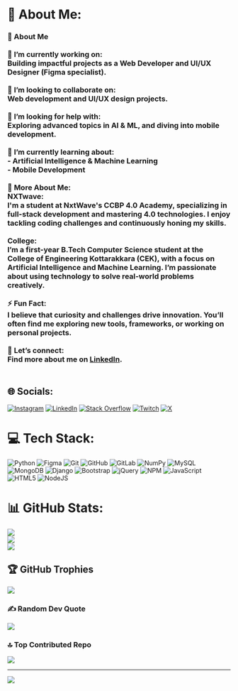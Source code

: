 # 💫 About Me:
### 👋 About Me  <br><br>🔭 **I’m currently working on:**  <br>Building impactful projects as a Web Developer and UI/UX Designer (Figma specialist).  <br><br>👯 **I’m looking to collaborate on:**  <br>Web development and UI/UX design projects.  <br><br>🤝 **I’m looking for help with:**  <br>Exploring advanced topics in AI & ML, and diving into mobile development.  <br><br>🌱 **I’m currently learning about:**  <br>- Artificial Intelligence & Machine Learning  <br>- Mobile Development  <br><br>💬 **More About Me:**  <br>**NXTwave:**  <br>  I'm a student at NxtWave's CCBP 4.0 Academy, specializing in full-stack development and mastering 4.0 technologies. I enjoy tackling coding challenges and continuously honing my skills.  <br><br> **College:**  <br>  I’m a first-year B.Tech Computer Science student at the College of Engineering Kottarakkara (CEK), with a focus on Artificial Intelligence and Machine Learning. I’m passionate about using technology to solve real-world problems creatively.  <br><br>⚡ **Fun Fact:**  <br>I believe that curiosity and challenges drive innovation. You’ll often find me exploring new tools, frameworks, or working on personal projects.  <br><br>📌 **Let’s connect:**  <br>Find more about me on [LinkedIn](https://www.linkedin.com/in/justin-earnest/).  <br><br>


## 🌐 Socials:
[![Instagram](https://img.shields.io/badge/Instagram-%23E4405F.svg?logo=Instagram&logoColor=white)](https://instagram.com/just_coding.dev) [![LinkedIn](https://img.shields.io/badge/LinkedIn-%230077B5.svg?logo=linkedin&logoColor=white)](https://linkedin.com/in/JustinEarnest) [![Stack Overflow](https://img.shields.io/badge/-Stackoverflow-FE7A16?logo=stack-overflow&logoColor=white)](https://stackoverflow.com/users/27833055) [![Twitch](https://img.shields.io/badge/Twitch-%239146FF.svg?logo=Twitch&logoColor=white)](https://twitch.tv/justinearnest) [![X](https://img.shields.io/badge/X-black.svg?logo=X&logoColor=white)](https://x.com/JustinEarnest07) 

# 💻 Tech Stack:
![Python](https://img.shields.io/badge/python-3670A0?style=flat&logo=python&logoColor=ffdd54) ![Figma](https://img.shields.io/badge/figma-%23F24E1E.svg?style=flat&logo=figma&logoColor=white) ![Git](https://img.shields.io/badge/git-%23F05033.svg?style=flat&logo=git&logoColor=white) ![GitHub](https://img.shields.io/badge/github-%23121011.svg?style=flat&logo=github&logoColor=white) ![GitLab](https://img.shields.io/badge/gitlab-%23181717.svg?style=flat&logo=gitlab&logoColor=white) ![NumPy](https://img.shields.io/badge/numpy-%23013243.svg?style=flat&logo=numpy&logoColor=white) ![MySQL](https://img.shields.io/badge/mysql-4479A1.svg?style=flat&logo=mysql&logoColor=white) ![MongoDB](https://img.shields.io/badge/MongoDB-%234ea94b.svg?style=flat&logo=mongodb&logoColor=white) ![Django](https://img.shields.io/badge/django-%23092E20.svg?style=flat&logo=django&logoColor=white) ![Bootstrap](https://img.shields.io/badge/bootstrap-%238511FA.svg?style=flat&logo=bootstrap&logoColor=white) ![jQuery](https://img.shields.io/badge/jquery-%230769AD.svg?style=flat&logo=jquery&logoColor=white) ![NPM](https://img.shields.io/badge/NPM-%23CB3837.svg?style=flat&logo=npm&logoColor=white) ![JavaScript](https://img.shields.io/badge/javascript-%23323330.svg?style=flat&logo=javascript&logoColor=%23F7DF1E) ![HTML5](https://img.shields.io/badge/html5-%23E34F26.svg?style=flat&logo=html5&logoColor=white) ![NodeJS](https://img.shields.io/badge/node.js-6DA55F?style=flat&logo=node.js&logoColor=white)
# 📊 GitHub Stats:
![](https://github-readme-stats.vercel.app/api?username=JustinEarnest&theme=merko&hide_border=false&include_all_commits=true&count_private=true)<br/>
![](https://github-readme-streak-stats.herokuapp.com/?user=JustinEarnest&theme=merko&hide_border=false)<br/>
![](https://github-readme-stats.vercel.app/api/top-langs/?username=JustinEarnest&theme=merko&hide_border=false&include_all_commits=true&count_private=true&layout=compact)

## 🏆 GitHub Trophies
![](https://github-profile-trophy.vercel.app/?username=JustinEarnest&theme=apprentice&no-frame=true&no-bg=false&margin-w=4)

### ✍️ Random Dev Quote
![](https://quotes-github-readme.vercel.app/api?type=horizontal&theme=dark)

### 🔝 Top Contributed Repo
![](https://github-contributor-stats.vercel.app/api?username=JustinEarnest&limit=5&theme=dark&combine_all_yearly_contributions=true)

---
[![](https://visitcount.itsvg.in/api?id=JustinEarnest&icon=4&color=12)](https://visitcount.itsvg.in)

<!-- Proudly created with GPRM ( https://gprm.itsvg.in ) -->
